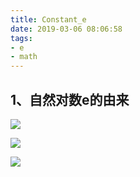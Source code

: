 ```yaml
---
title: Constant_e
date: 2019-03-06 08:06:58
tags:
- e 
- math
---
```




<!--more-->

## 1、自然对数e的由来

![](https://i.loli.net/2019/12/15/q6iIZlgvGrztSCf.png)

![](https://i.loli.net/2019/12/15/12P5hgtA78NmLwd.png)

![](https://i.loli.net/2019/12/15/FjEyfbRKCHgq5Uh.png)